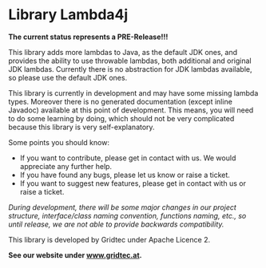# Library Lambda4j

**The current status represents a PRE-Release!!!**

This library adds more lambdas to Java, as the default JDK ones, and provides the ability to use throwable lambdas, 
both additional and original JDK lambdas. Currently there is no abstraction for JDK lambdas available, so please use 
the default JDK ones.

This library is currently in development and may have some missing lambda types. Moreover there is no generated 
documentation (except inline Javadoc) available at this point of development. This means, you will need to do some 
learning by doing, which should not be very complicated because this library is very self-explanatory.  

Some points you should know:

* If you want to contribute, please get in contact with us. We would appreciate any further help.
* If you have found any bugs, please let us know or raise a ticket. 
* If you want to suggest new features, please get in contact with us or raise a ticket.

*During development, there will be some major changes in our project structure, interface/class naming convention, 
functions naming, etc., so until release, we are not able to provide backwards compatibility.*

This library is developed by Gridtec under Apache Licence 2.

**See our website under www.gridtec.at.**
